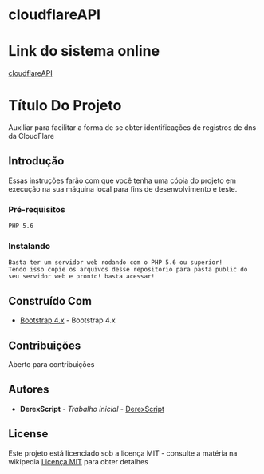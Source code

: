 # cloudflareAPI

# Link do sistema online
[cloudflareAPI](http://cfapi.vhostmain.com/)

# Título Do Projeto

Auxiliar para facilitar a forma de se obter identificações de registros de dns da CloudFlare

## Introdução

Essas instruções farão com que você tenha uma cópia do projeto em execução na sua máquina local para fins de desenvolvimento e teste.

### Pré-requisitos

```
PHP 5.6
```


### Instalando

```
Basta ter um servidor web rodando com o PHP 5.6 ou superior! 
Tendo isso copie os arquivos desse repositorio para pasta public do seu servidor web e pronto! basta acessar!
```



## Construído Com

* [Bootstrap 4.x](https://getbootstrap.com/) - Bootstrap 4.x

## Contribuições

Aberto para contribuições


## Autores

* **DerexScript** - *Trabalho inicial* - [DerexScript](https://github.com/DerexScript)

## License

Este projeto está licenciado sob a licença MIT - consulte a matéria na wikipedia [Licença MIT](https://pt.wikipedia.org/wiki/Licen%C3%A7a_MIT) para obter detalhes
